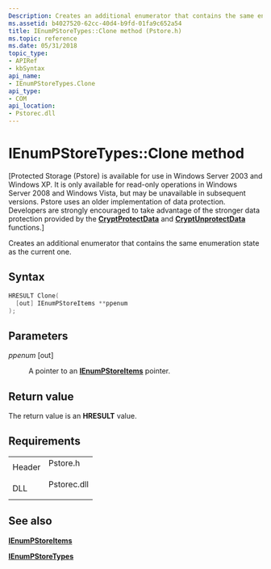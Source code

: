 ```yaml
---
Description: Creates an additional enumerator that contains the same enumeration state as the current one.
ms.assetid: b4027520-62cc-40d4-b9fd-01fa9c652a54
title: IEnumPStoreTypes::Clone method (Pstore.h)
ms.topic: reference
ms.date: 05/31/2018
topic_type: 
- APIRef
- kbSyntax
api_name: 
- IEnumPStoreTypes.Clone
api_type: 
- COM
api_location: 
- Pstorec.dll
---
```


# IEnumPStoreTypes::Clone method

\[Protected Storage (Pstore) is available for use in Windows Server 2003 and Windows XP. It is only available for read-only operations in Windows Server 2008 and Windows Vista, but may be unavailable in subsequent versions. Pstore uses an older implementation of data protection. Developers are strongly encouraged to take advantage of the stronger data protection provided by the [**CryptProtectData**](https://msdn.microsoft.com/library/Aa380261(v=VS.85).aspx) and [**CryptUnprotectData**](https://msdn.microsoft.com/library/Aa380882(v=VS.85).aspx) functions.\]

Creates an additional enumerator that contains the same enumeration state as the current one.

## Syntax


```C++
HRESULT Clone(
  [out] IEnumPStoreItems **ppenum
);
```



## Parameters

<dl> <dt>

*ppenum* \[out\]
</dt> <dd>

A pointer to an [**IEnumPStoreItems**](ienumpstoreitems.md) pointer.

</dd> </dl>

## Return value

The return value is an **HRESULT** value.

## Requirements



|                   |                                                                                        |
|-------------------|----------------------------------------------------------------------------------------|
| Header<br/> | <dl> <dt>Pstore.h</dt> </dl>    |
| DLL<br/>    | <dl> <dt>Pstorec.dll</dt> </dl> |



## See also

<dl> <dt>

[**IEnumPStoreItems**](ienumpstoreitems.md)
</dt> <dt>

[**IEnumPStoreTypes**](ienumpstoretypes.md)
</dt> </dl>

 

 





